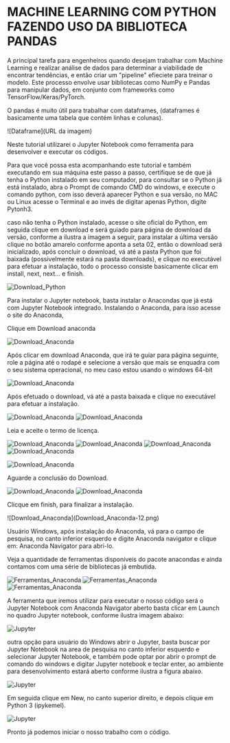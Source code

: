 
# MACHINE LEARNING COM PYTHON FAZENDO USO DA BIBLIOTECA PANDAS

<p>A principal tarefa para engenheiros quando desejam trabalhar com Machine Learning e realizar análise de dados para determinar a viabilidade de encontrar tendências, e então criar um "pipeline" efieciete para treinar o modelo. Este processo envolve
usar bibliotecas como NumPy e Pandas para manipular dados, em conjunto com frameworks como TensorFlow/Keras/PyTorch.</p>

<p>O pandas é muito útil para trabalhar com dataframes, (dataframes é basicamente uma tabela que contém linhas e colunas).</p>


![Dataframe](URL da imagem)
<p>Neste tutorial utilizarei o Jupyter Notebook como ferramenta para desenvolver e executar os códigos.</p>

<p>Para que você possa esta acompanhando este tutorial e também executando em sua máquina este passo a passo, certifique se de que já tenha o Python instalado em seu computador, para consultar se o Python já está instalado, abra o Prompt de comando CMD do windows, e execute o comando python, com isso deverá aparecer Python e sua versão, no MAC ou Linux acesse o Terminal e ao invés de digitar apenas Python, digite Pytonh3.
</p>

<p>caso não tenha o Python instalado, acesse o site oficial do Python, <https://www.python.org/> 
em seguida clique em download e será guiado para página de download  da versão, conforme a ilustra a imagem a seguir, para instalar a última versão clique no botão amarelo conforme aponta a seta 02, então o download será inicializado, após concluir o download, vá até a pasta Python que foi baixada (possivelmente estará na pasta downloads), e clique no executável para efetuar a instalação, todo o processo consiste basicamente clicar  em install, next, next… e finish.</p>

![Download_Python](Download_Python.png)

<p>Para instalar o Jupyter notebook, basta instalar o Anacondas que já está com Jupyter Notebook integrado.
Instalando o Anaconda, para isso acesse o site do Anaconda, <https://anaconda.org/>
</p>
<p>Clique em Download anaconda </p>

![Download_Anaconda](Download_Anaconda-1.png)
<p>Após clicar em download Anaconda, que irá te guiar para página seguinte,  role a página até o rodapé e selecione a versão que mais se enquadra com o seu sistema operacional, no meu caso estou usando o windows 64-bit</p>

![Download_Anaconda](Download_Anaconda-2.png)

<p>Após efetuado o download, vá até a pasta baixada e clique no executável para efetuar a instalação.</P>

![Download_Anaconda](Download_Anaconda-3.png)
![Download_Anaconda](Download_Anaconda-4.png)

<p>Leia e aceite o termo de licença.</P>

![Download_Anaconda](Download_Anaconda-5.png)
![Download_Anaconda](Download_Anaconda-6.png)
![Download_Anaconda](Download_Anaconda-7.png)
![Download_Anaconda](Download_Anaconda-8.png)



![Download_Anaconda](Download_Anaconda-9.png)
<p>Aguarde a conclusão do Download.</P>

![Download_Anaconda](Download_Anaconda-10.png)
![Download_Anaconda](Download_Anaconda-11.png)
<p>Clicque em finish, para finalizar a instalação.</P>
![Download_Anaconda](Download_Anaconda-12.png)
<p>Usuário  Windows, após instalação do Anaconda, vá para o campo de pesquisa, no canto inferior esquerdo e digite Anaconda navigator e clique em: Anaconda Navigator para abri-lo.</p>
<p>Veja a quantidade de ferramentas disponíveis do pacote anacondas e ainda contamos com uma série de bibliotecas já embutida.</p>

![Ferramentas_Anaconda](ferramentas-1.png)
![Ferramentas_Anaconda](ferramentas-2.png)
![Ferramentas_Anaconda](ferramentas-3.png)
<p>A ferramenta que iremos utilizar para executar o nosso código será o Jupyter Notebook
com Anaconda Navigator aberto basta clicar em Launch no quadro Jupyter notebook, conforme ilustra imagem abaixo:</p>

![Jupyter](jupyter-1.png)

<p>outra opção para usuário do Windows abrir o Jupyter, basta buscar por Jupyter Notebook na area de pesquisa no canto inferior esquerdo e selecionar Jupyter Notebook, e também pode optar por abrir o prompt de comando do windows e digitar Jupyter notebook e teclar enter, ao ambiente para desenvolvimento estará aberto conforme ilustra a figura abaixo.</p>

![Jupyter](jupyter-2.png)

<p>Em seguida clique em New, no canto superior direito, e depois clique em Python 3 (ipykemel).</p>

![Jupyter](jupyter-3.png)
<p>Pronto já podemos iniciar o nosso trabalho com o código.</p>



